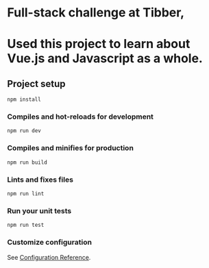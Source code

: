 # Full-stack challenge at Tibber,
# Used this project to learn about Vue.js and Javascript as a whole.

## Project setup
```
npm install
```

### Compiles and hot-reloads for development
```
npm run dev
```

### Compiles and minifies for production
```
npm run build
```

### Lints and fixes files
```
npm run lint
```

### Run your unit tests
```
npm run test
```


### Customize configuration
See [Configuration Reference](https://cli.vuejs.org/config/).
